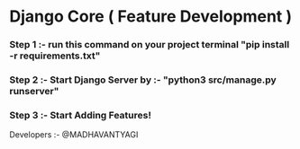 # Django Core ( Feature Development )

### Step 1 :- run this command on your project terminal "pip install -r requirements.txt"
### Step 2 :- Start Django Server by :- "python3 src/manage.py runserver"
### Step 3 :- Start Adding Features!

Developers :- @MADHAVANTYAGI
